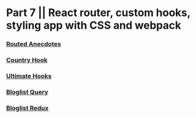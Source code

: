# Part 7 || React router, custom hooks, styling app with CSS and webpack

### [Routed Anecdotes](./part7/routed-anecdotes)

### [Country Hook](./part7/country-hook)

### [Ultimate Hooks](./part7/ultimate-hooks)

### [Bloglist Query](./part7/bloglist-query)

### [Bloglist Redux](./part7/bloglist-redux)
